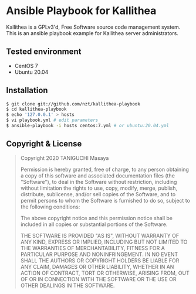 # Ansible Playbook for Kallithea

Kallithea is a GPLv3'd, Free Software source code management system.
This is an ansible playbook example for Kallithea server administrators.

## Tested environment

- CentOS 7
- Ubuntu 20.04

## Installation

```bash
$ git clone git://github.com/nzt/kallithea-playbook
$ cd kallithea-playbook
$ echo '127.0.0.1' > hosts
$ vi playbook.yml # edit parameters
$ ansible-playbook -i hosts centos:7.yml # or ubuntu:20.04.yml
```

## Copyright & License

> Copyright 2020 TANIGUCHI Masaya
>
> Permission is hereby granted, free of charge, to any person obtaining a copy of this software and associated documentation files (the "Software"), to deal in the Software without restriction, including without limitation the rights to use, copy, modify, merge, publish, distribute, sublicense, and/or sell copies of the Software, and to permit persons to whom the Software is furnished to do so, subject to the following conditions:
>
> The above copyright notice and this permission notice shall be included in all copies or substantial portions of the Software.
>
> THE SOFTWARE IS PROVIDED "AS IS", WITHOUT WARRANTY OF ANY KIND, EXPRESS OR IMPLIED, INCLUDING BUT NOT LIMITED TO THE WARRANTIES OF MERCHANTABILITY, FITNESS FOR A PARTICULAR PURPOSE AND NONINFRINGEMENT. IN NO EVENT SHALL THE AUTHORS OR COPYRIGHT HOLDERS BE LIABLE FOR ANY CLAIM, DAMAGES OR OTHER LIABILITY, WHETHER IN AN ACTION OF CONTRACT, TORT OR OTHERWISE, ARISING FROM, OUT OF OR IN CONNECTION WITH THE SOFTWARE OR THE USE OR OTHER DEALINGS IN THE SOFTWARE.
